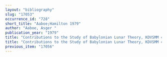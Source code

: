 ```yaml
---
layout: "bibliography"
slug: "17053"
occurrence_id: "728"
short_title: "Aaboe;Hamilton 1979"
author: "Aaboe, Asger "
publication_year: "1979"
title: "Contributions to the Study of Babylonian Lunar Theory, KDVSMM 40/6 (København)"
title: "Contributions to the Study of Babylonian Lunar Theory, KDVSMM 40/6 (København)"
previous_item: "17056"
---
```

